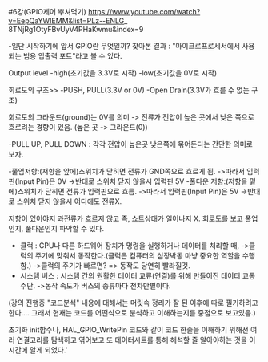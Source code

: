 #6강(GPIO제어 뿌셔먹기)
https://www.youtube.com/watch?v=EepQaYWIEMM&list=PLz--ENLG_
8TNjRg1OtyFBvUyV4PHaKwmu&index=9

-일단 시작하기에 앞서 GPIO란 무엇일까?
찾아본 결과 : "마이크로프로세서에서 사용되는 범용 입출력 포트"라고 볼 수 있다.

Output level 
-high(초기값을 3.3V로 시작)
-low(초기값을 0V로 시작)


회로도의 구조>>
-PUSH, PULL(3.3V or 0V)
-Open Drain(3.3V가 흐를 수 없는 구조)

회로도의 그라운드(ground)는 0V를 의미
-> 전류가 전압이 높은 곳에서 낮은 쪽으로 흐르려는 경향이 있음.
(높은 곳 -> 그라운드(0))

-PULL UP, PULL DOWN : 각각 전압이 높은곳 낮은쪽에 묶어둔다는 간단한 의미로 보자.

-풀업저항:(저항을 앞에)스위치가 닫히면 전류가 GND쪽으로 흐르게 됨.
		->따라서 입력핀(Input Pin)은 0V 
		->반대로 스위치 닫지 않을시 입력핀 5V
-풀다운 저항:(저항을 밑에)스위치가 닫히면 전류가 입력핀으로 흐름.
		->따라서 입력핀(Input Pin)은 5V
		->반대로 스위치 닫지 않을시 어디에도 전류X.

저항이 있어야지 과전류가 흐르지 않고 즉, 쇼트상태가 일어나지 X.
회로도를 보고 풀업인지, 풀다운인지 파악할 수 있다.

- 클럭 : CPU나 다른 하드웨어 장치가 명령을 실행하거나 데이터를 처리할 때,
		->클럭의 주기에 맞춰서 동작한다.(클럭은 컴퓨터의 심장박동 마냥 중요한 역할을 수행함.)
		->클럭의 주기가 빠르면? => 동작도 당연히 빨라질것.
- 시스템 버스 : 시스템 간의 원활한 데이터 교류(연결)를 위해 만들어진 데이터 교통수단.
	->동작 속도가 버스의 종류마다 천차만별이다.

(강의 진행중 "코드분석" 내용에 대해서는 머릿속 정리가 잘 된 이후에 따로 필기하려고 한다.... 그래서 현재는 코드를 어떤식으로 분석하고 이해하는지를 중점으로 보고있음.)

초기화 init함수나, HAL_GPIO_WritePin 코드와 같이 코드 한줄을 이해하기 위해선
여러 연결고리를 탐색하고 엮어보고 또 데이터시트를 통해 해석할 줄 알아야하는 것을 이시간에 알게 되었다.'